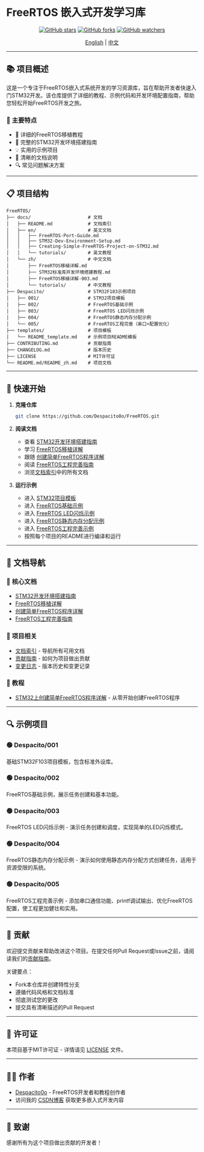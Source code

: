 # FreeRTOS 嵌入式开发学习库

<div align="center">

[![GitHub stars](https://img.shields.io/github/stars/Despacito0o/FreeRTOS.svg?style=social&label=Stars)](https://github.com/Despacito0o/FreeRTOS)
[![GitHub forks](https://img.shields.io/github/forks/Despacito0o/FreeRTOS.svg?style=social&label=Forks)](https://github.com/Despacito0o/FreeRTOS)
[![GitHub watchers](https://img.shields.io/github/watchers/Despacito0o/FreeRTOS.svg?style=social&label=Watchers)](https://github.com/Despacito0o/FreeRTOS)

[English](README.md) | [中文](README_zh.md)

</div>

---

## 📚 项目概述

这是一个专注于FreeRTOS嵌入式系统开发的学习资源库，旨在帮助开发者快速入门STM32开发。该仓库提供了详细的教程、示例代码和开发环境配置指南，帮助您轻松开始FreeRTOS开发之旅。

### 🌟 主要特点

- 📖 详细的FreeRTOS移植教程
- 🔧 完整的STM32开发环境搭建指南
- 💡 实用的示例项目
- 📝 清晰的文档说明
- 🔍 常见问题解决方案

---

## 📋 项目结构

```
FreeRTOS/
├── docs/                     # 文档
│   ├── README.md             # 文档索引
│   ├── en/                   # 英文文档
│   │   ├── FreeRTOS-Port-Guide.md
│   │   ├── STM32-Dev-Environment-Setup.md
│   │   ├── Creating-Simple-FreeRTOS-Project-on-STM32.md
│   │   └── tutorials/        # 英文教程
│   └── zh/                   # 中文文档
│       ├── FreeRTOS移植详解.md
│       ├── STM32标准库开发环境搭建教程.md
│       ├── FreeRTOS移植详解-003.md
│       └── tutorials/        # 中文教程
├── Despacito/                # STM32F103示例项目
│   ├── 001/                  # STM32项目模板
│   ├── 002/                  # FreeRTOS基础示例
│   ├── 003/                  # FreeRTOS LED闪烁示例
│   ├── 004/                  # FreeRTOS静态内存分配示例
│   └── 005/                  # FreeRTOS工程完善（串口+配置优化）
├── templates/                # 项目模板
│   └── README_template.md    # 示例项目README模板
├── CONTRIBUTING.md           # 贡献指南
├── CHANGELOG.md              # 版本历史
├── LICENSE                   # MIT许可证
└── README.md/README_zh.md    # 项目文档
```

---

## 🚀 快速开始

1. **克隆仓库**
   ```bash
   git clone https://github.com/Despacito0o/FreeRTOS.git
   ```

2. **阅读文档**
   - 查看 [STM32开发环境搭建指南](docs/zh/STM32标准库开发环境搭建教程.md)
   - 学习 [FreeRTOS移植详解](docs/zh/FreeRTOS移植详解.md)
   - 跟随 [创建简单FreeRTOS程序详解](docs/zh/FreeRTOS移植详解-003.md)
   - 阅读 [FreeRTOS工程完善指南](docs/005_FreeRTOS_Project_Improvement.md)
   - 浏览[文档索引](docs/README.md)中的所有文档

3. **运行示例**
   - 进入 [STM32项目模板](Despacito/001)
   - 进入 [FreeRTOS基础示例](Despacito/002)
   - 进入 [FreeRTOS LED闪烁示例](Despacito/003)
   - 进入 [FreeRTOS静态内存分配示例](Despacito/004)
   - 进入 [FreeRTOS工程完善示例](Despacito/005)
   - 按照每个项目的README进行编译和运行

---

## 📖 文档导航

### 📁 核心文档

- [STM32开发环境搭建指南](docs/zh/STM32标准库开发环境搭建教程.md)
- [FreeRTOS移植详解](docs/zh/FreeRTOS移植详解.md)
- [创建简单FreeRTOS程序详解](docs/zh/FreeRTOS移植详解-003.md)
- [FreeRTOS工程完善指南](docs/005_FreeRTOS_Project_Improvement.md)

### 📝 项目相关

- [文档索引](docs/README.md) - 导航所有可用文档
- [贡献指南](CONTRIBUTING.md) - 如何为项目做出贡献
- [变更日志](CHANGELOG.md) - 版本历史和变更记录

### 🧠 教程

- [STM32上创建简单FreeRTOS程序详解](docs/zh/tutorials/STM32上创建简单FreeRTOS程序详解.md) - 从零开始创建FreeRTOS程序

---

## 🔍 示例项目

### 🟢 Despacito/001
基础STM32F103项目模板，包含标准外设库。

### 🟢 Despacito/002
FreeRTOS基础示例，展示任务创建和基本功能。

### 🟢 Despacito/003
FreeRTOS LED闪烁示例 - 演示任务创建和调度，实现简单的LED闪烁模式。

### 🟢 Despacito/004
FreeRTOS静态内存分配示例 - 演示如何使用静态内存分配方式创建任务，适用于资源受限的系统。

### 🟢 Despacito/005
FreeRTOS工程完善示例 - 添加串口通信功能、printf调试输出、优化FreeRTOS配置，使工程更加健壮和实用。

---

## 🤝 贡献

欢迎提交贡献来帮助改进这个项目。在提交任何Pull Request或Issue之前，请阅读我们的[贡献指南](CONTRIBUTING.md)。

关键要点：
- Fork本仓库并创建特性分支
- 遵循代码风格和文档标准
- 彻底测试您的更改
- 提交具有清晰描述的Pull Request

---

## 📄 许可证

本项目基于MIT许可证 - 详情请见 [LICENSE](LICENSE) 文件。

---

## 👨‍💻 作者

- [Despacito0o](https://github.com/Despacito0o) - FreeRTOS开发者和教程创作者
- 访问我的 [CSDN博客](https://blog.csdn.net/supershmily) 获取更多嵌入式开发内容

---

## 🙏 致谢

感谢所有为这个项目做出贡献的开发者！ 